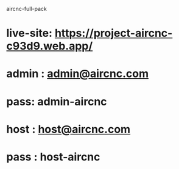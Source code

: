 aircnc-full-pack
# live-site: https://project-aircnc-c93d9.web.app/
# admin : admin@aircnc.com
# pass: admin-aircnc
# host : host@aircnc.com
# pass : host-aircnc
